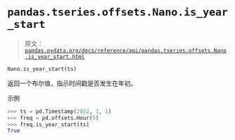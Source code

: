 # `pandas.tseries.offsets.Nano.is_year_start`

> 原文：[`pandas.pydata.org/docs/reference/api/pandas.tseries.offsets.Nano.is_year_start.html`](https://pandas.pydata.org/docs/reference/api/pandas.tseries.offsets.Nano.is_year_start.html)

```py
Nano.is_year_start(ts)
```

返回一个布尔值，指示时间戳是否发生在年初。

示例

```py
>>> ts = pd.Timestamp(2022, 1, 1)
>>> freq = pd.offsets.Hour(5)
>>> freq.is_year_start(ts)
True 
```
